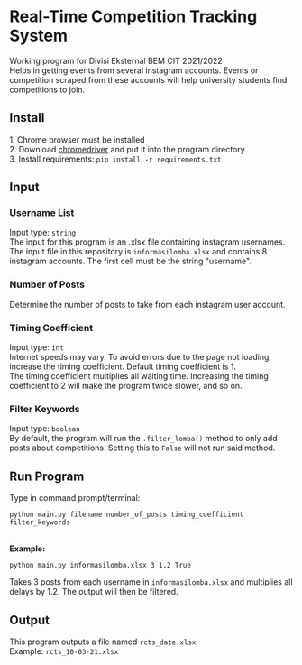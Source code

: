 <h1>Real-Time Competition Tracking System</h1>
Working program for Divisi Eksternal BEM CIT 2021/2022 <br>
Helps in getting events from several instagram accounts. Events or competition scraped from these accounts will help university students find competitions to join. <br>
<h2>Install</h2>
1. Chrome browser must be installed <br>
2. Download <a href="https://sites.google.com/a/chromium.org/chromedriver/" rel="nofollow">chromedriver</a> and put it into  the program directory <br>
3. Install requirements: <code>pip install -r requirements.txt </code> <br>

<h2>Input</h2>
  <h3>Username List</h3>
    Input type: <code>string</code><br>
    The input for this program is an .xlsx file containing instagram usernames. <br>
    The input file in this repository is <code>informasilomba.xlsx</code> and contains 8 instagram accounts. The first cell must be       the string "username". <br>
  <h3>Number of Posts</h3>
    Determine the number of posts to take from each instagram user account. 
  <h3>Timing Coefficient</h3>
    Input type: <code>int</code><br>
    Internet speeds may vary. To avoid errors due to the page not loading, increase the timing coefficient. Default timing        coefficient is 1. <br>
    The timing coefficient multiplies all waiting time. Increasing the timing coefficient to 2 will make the program twice slower,  and so on. <br>
   <h3>Filter Keywords</h3>
      Input type: <code>boolean</code><br>
      By default, the program will run the <code>.filter_lomba()</code> method to only add posts about competitions. Setting this to <code>False</code> will not run said method. 
<h2>Run Program</h2>
Type in command prompt/terminal:<br>

```
python main.py filename number_of_posts timing_coefficient filter_keywords
```
<br> **Example:**<br>


```
python main.py informasilomba.xlsx 3 1.2 True
```

Takes 3 posts from each username in <code>informasilomba.xlsx</code> and multiplies all delays by 1.2. The output will then be filtered. 
<h2>Output</h2>
This program outputs a file named <code>rcts_date.xlsx</code><br>
Example: <code>rcts_10-03-21.xlsx</code><br>
